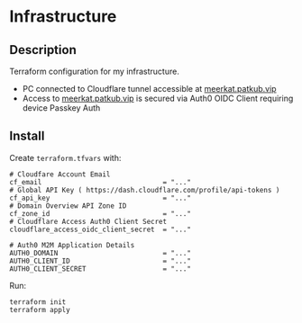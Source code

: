 # Infrastructure

## Description

Terraform configuration for my infrastructure.

- PC connected to Cloudflare tunnel accessible at [meerkat.patkub.vip](https://meerkat.patkub.vip/)
- Access to [meerkat.patkub.vip](https://meerkat.patkub.vip/) is secured via Auth0 OIDC Client requiring device Passkey Auth

## Install

Create `terraform.tfvars` with:
```
# Cloudfare Account Email
cf_email                              = "..."
# Global API Key ( https://dash.cloudflare.com/profile/api-tokens )
cf_api_key                            = "..."
# Domain Overview API Zone ID
cf_zone_id                            = "..."
# Cloudflare Access Auth0 Client Secret
cloudflare_access_oidc_client_secret  = "..."

# Auth0 M2M Application Details
AUTH0_DOMAIN                          = "..."
AUTH0_CLIENT_ID                       = "..."
AUTH0_CLIENT_SECRET                   = "..."
```

Run:
```
terraform init
terraform apply
```
